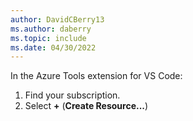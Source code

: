 ```yaml
---
author: DavidCBerry13
ms.author: daberry
ms.topic: include
ms.date: 04/30/2022
---
```

In the Azure Tools extension for VS Code:

1. Find your subscription.
1. Select **+** (**Create Resource...**)
